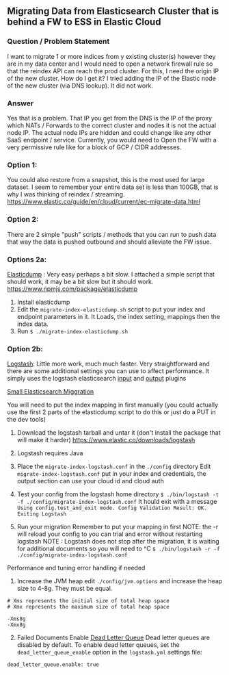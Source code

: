 ## Migrating Data from Elasticsearch Cluster that is behind a FW to ESS in Elastic Cloud
### Question / Problem Statement
I want to migrate 1 or more indices from y existing  cluster(s) however they are in my data center and I would need to open a network firewall rule so that the reindex API can reach the prod cluster. For this, I need the origin IP of the new cluster. How do I get it? I tried adding the IP of the Elastic node of the new cluster (via DNS lookup). It did not work.

### Answer
Yes that is a problem. That IP you get from the DNS is the IP of the proxy which NATs / Forwards to the correct cluster and nodes it is not the actual node IP.  The actual node IPs are hidden and could change like any other SaaS endpoint / service. Currently, you would need to Open the FW with a very permissive rule like for a block of GCP / CIDR addresses.

### Option 1: 
You could also restore from a snapshot, this is the most used for large dataset. I seem to remember your entire data set is less than 100GB, that is why I was thinking of reindex / streaming.
https://www.elastic.co/guide/en/cloud/current/ec-migrate-data.html

### Option 2: 
There are 2 simple "push" scripts / methods that you can run to push data that way the data is pushed outbound and should alleviate the FW issue.

### Options 2a:
[Elasticdump](https://www.npmjs.com/package/elasticdump) : Very easy perhaps a bit slow. I attached a simple script that should work, it may be a bit slow but it should work.
https://www.npmjs.com/package/elasticdump
1. Install elasticdump
2. Edit the `migrate-index-elasticdump.sh` script to put your index and endpoint parameters in it. It Loads, the index setting, mappings then the index data. 
3. Run `$ ./migrate-index-elasticdump.sh`

### Option 2b: 
[Logstash](https://www.elastic.co/guide/en/logstash/current/index.html): Little more work, much much faster. Very straightforward and there are some additional settings you can use to affect performance.  It simply uses the logstash elasticsearch [input](https://www.elastic.co/guide/en/logstash/current/plugins-inputs-elasticsearch.html) and [output](https://www.elastic.co/guide/en/logstash/current/plugins-outputs-elasticsearch.html) plugins

[Small Elasticsearch Miggration](./migration-tools/README.md)

You will need to put the index mapping in first manually (you could actually use the first 2 parts of the elasticdump script to do this or just do a PUT in the dev tools)

1. Download the logstash tarball and untar it (don't install the package that will make it harder)
https://www.elastic.co/downloads/logstash
2. Logstash requires Java
3. Place the `migrate-index-logstash.conf` in the `./config` directory
Edit `migrate-index-logstash.conf` put in your index and credentials, the output section can use your cloud id and cloud auth
4. Test your config from the logstash home directory
`$ ./bin/logstash -t -f ./config/migrate-index-logstash.conf`
It hould exit with a message
`Using config.test_and_exit mode. Config Validation Result: OK. Exiting Logstash`

5. Run your migration
Remember to put your mapping in first
NOTE:  the -r will reload your config to you can trial and error without restarting logstash
NOTE : Logstash does not stop after the migration, it is waiting for additional documents so you will need to ^C
`$ ./bin/logstash -r -f ./config/migrate-index-logstash.conf`

Performance and tuning error handling if needed

1. Increase the JVM heap
edit `./config/jvm.options`
and increase the heap size to 4-8g. They must be equal.
```
# Xms represents the initial size of total heap space
# Xmx represents the maximum size of total heap space

-Xms8g
-Xmx8g
```
2. Failed Documents
Enable [Dead Letter Queue](https://www.elastic.co/guide/en/logstash/current/dead-letter-queues.html)
Dead letter queues are disabled by default. To enable dead letter queues, set the `dead_letter_queue_enable` option in the `logstash.yml` settings file:

`dead_letter_queue.enable: true`



